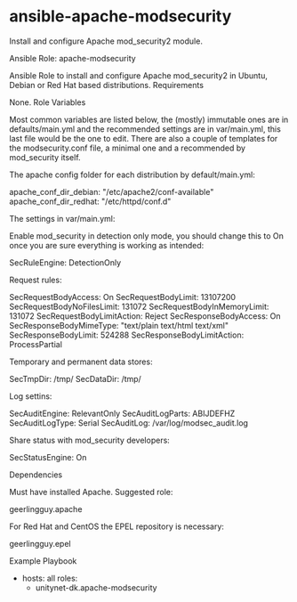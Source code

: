 # ansible-apache-modsecurity

Install and configure Apache mod_security2 module.

Ansible Role: apache-modsecurity

Ansible Role to install and configure Apache mod_security2 in Ubuntu, Debian or Red Hat based distributions.
Requirements

None.
Role Variables

Most common variables are listed below, the (mostly) immutable ones are in defaults/main.yml and the recommended settings are in var/main.yml, this last file would be the one to edit. There are also a couple of templates for the modsecurity.conf file, a minimal one and a recommended by mod_security itself.

The apache config folder for each distribution by default/main.yml:

apache_conf_dir_debian: "/etc/apache2/conf-available"
apache_conf_dir_redhat: "/etc/httpd/conf.d"

The settings in var/main.yml:

Enable mod_security in detection only mode, you should change this to On once you are sure everything is working as intended:

SecRuleEngine: DetectionOnly

Request rules:

SecRequestBodyAccess: On
SecRequestBodyLimit: 13107200
SecRequestBodyNoFilesLimit: 131072
SecRequestBodyInMemoryLimit: 131072
SecRequestBodyLimitAction: Reject
SecResponseBodyAccess: On
SecResponseBodyMimeType: "text/plain text/html text/xml"
SecResponseBodyLimit: 524288
SecResponseBodyLimitAction: ProcessPartial

Temporary and permanent data stores:

SecTmpDir: /tmp/
SecDataDir: /tmp/

Log settins:

SecAuditEngine: RelevantOnly
SecAuditLogParts: ABIJDEFHZ
SecAuditLogType: Serial
SecAuditLog: /var/log/modsec_audit.log

Share status with mod_security developers:

SecStatusEngine: On

Dependencies

Must have installed Apache. Suggested role:

geerlingguy.apache

For Red Hat and CentOS the EPEL repository is necessary:

geerlingguy.epel

Example Playbook

- hosts: all
  roles:
    - unitynet-dk.apache-modsecurity
